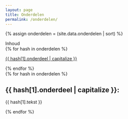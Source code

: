 ```yaml
---
layout: page
title: Onderdelen
permalink: /onderdelen/
---
```

{% assign onderdelen = (site.data.onderdelen | sort) %}

<div class="inhoud">
<div class="kopje">Inhoud</div>
{% for hash in onderdelen %}
<p><a href='#{{ hash[1].onderdeel | capitalize | replace: " " "_" }}'>{{ hash[1].onderdeel | capitalize }}</a></p>
{% endfor %}
</div>

<div class="kolommen">
{% for hash in onderdelen %}
  <div class="blok">
  <div id='{{ hash[1].onderdeel | capitalize | replace: " " "_" }}'><h2>{{ hash[1].onderdeel | capitalize }}:</h2></div>
  <p> {{ hash[1].tekst }} </p>
  </div>
{% endfor %}
</div>

